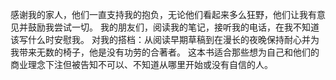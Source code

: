 感谢我的家人，他们一直支持我的抱负，无论他们看起来多么狂野，他们让我有意见并鼓励我尝试一切。 我的朋友们，阅读我的笔记，接听我的电话，在我不知道该写什么时安慰我。 对我的搭档：从阅读早期草稿到在漫长的夜晚保持耐心并为我带来无数的椅子，他是没有功劳的合著者。 这本书适合那些想为自己和他们的商业理念下注但被告知不可以、不知道从哪里开始或没有自信的人。

